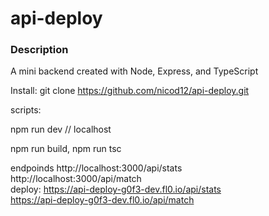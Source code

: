 # api-deploy
### Description
A mini backend created with Node, Express, and TypeScript

Install: git clone https://github.com/nicod12/api-deploy.git


scripts:

npm run dev // localhost

npm run build, npm run tsc



endpoinds
http://localhost:3000/api/stats
<br>
http://localhost:3000/api/match
<br>
deploy: https://api-deploy-g0f3-dev.fl0.io/api/stats
<br>
https://api-deploy-g0f3-dev.fl0.io/api/match
